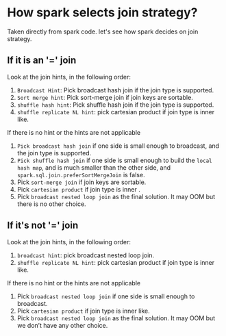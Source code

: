 # How spark selects join strategy?

Taken directly from spark code.
let's see how spark decides on join strategy.

## If it is an '=' join

Look at the join hints, in the following order:

1. `Broadcast Hint`: Pick broadcast hash join if the join type is supported.
2. `Sort merge hint`: Pick sort-merge join if join keys are sortable.
3. `shuffle hash hint`: Pick shuffle hash join if the join type is supported.
4. `shuffle replicate NL hint`: pick cartesian product if join type is inner like.

If there is no hint or the hints are not applicable

1. `Pick broadcast hash join` if one side is small enough to broadcast, and the join type is supported.
2. `Pick shuffle hash join` if one side is small enough to build the `local hash map`, and is much smaller than the other side, and `spark.sql.join.preferSortMergeJoin` is false.
3. Pick `sort-merge join` if join keys are sortable.
4. Pick `cartesian product` if join type is inner .
5. Pick `broadcast nested loop join` as the final solution. It may OOM but there is no other choice.

## If it's not '=' join

Look at the join hints, in the following order:

1. `broadcast hint`: pick broadcast nested loop join.
2. `shuffle replicate NL hint`: pick cartesian product if join type is inner like.

If there is no hint or the hints are not applicable

1. Pick `broadcast nested loop join` if one side is small enough to broadcast.
2. Pick `cartesian product` if join type is inner like.
3. Pick `broadcast nested loop join` as the final solution. It may OOM but we don’t have any other choice.
